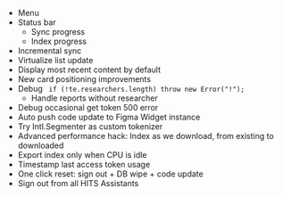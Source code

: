 - Menu
- Status bar
  - Sync progress
  - Index progress
- Incremental sync
- Virtualize list update
- Display most recent content by default
- New card positioning improvements
- Debug ` if (!te.researchers.length) throw new Error("!");`
  - Handle reports without researcher
- Debug occasional get token 500 error
- Auto push code update to Figma Widget instance
- Try Intl.Segmenter as custom tokenizer
- Advanced performance hack: Index as we download, from existing to downloaded
- Export index only when CPU is idle
- Timestamp last access token usage
- One click reset: sign out + DB wipe + code update
- Sign out from all HITS Assistants
